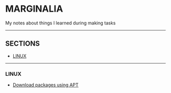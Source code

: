 # MARGINALIA

My notes about things I learned during making tasks

-------------------------------------------------------------------------------

## SECTIONS

* [LINUX](#linux)

-------------------------------------------------------------------------------

### LINUX

* [Download packages using APT](linux/apt/download-packages-using-apt.md)
